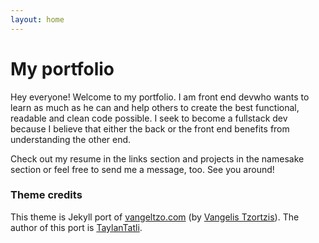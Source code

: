 ```yaml
---
layout: home
---
```

# My portfolio

Hey everyone! Welcome to my portfolio.
I am front end devwho wants to learn as much as he can and help others to create the best functional, readable and clean code possible. I seek to become a fullstack dev because I believe that either the back or the front end benefits from understanding the other end. 

Check out my resume in the links section and projects in the namesake section or feel free to send me a message, too. See you around!

### Theme credits

This theme is Jekyll port of [vangeltzo.com](http://vangeltzo.com/) (by [Vangelis Tzortzis](https://github.com/srekoble)). The author of this port is [TaylanTatli](https://github.com/TaylanTatli).

